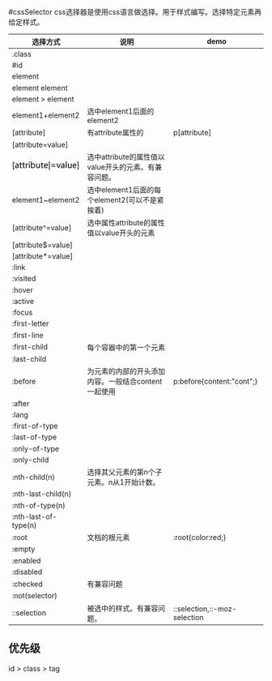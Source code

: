 #cssSelector
css选择器是使用css语言做选择。用于样式编写。选择特定元素再给定样式。  

|选择方式|说明|demo|
|-|-|-|
|.class|||
|#id|||
|element|||
|element element|||
|element > element|||
|element1+element2|选中element1后面的element2||
|[attribute\]|有attribute属性的|p[attribute\]|
|[attribute=value\]|||
|![](./image/cssSelector0.png)|选中attribute的属性值以value开头的元素。有兼容问题。||
|element1~element2|选中element1后面的每个element2(可以不是紧挨着)||
|[attribute^=value\]|选中属性attribute的属性值以value开头的元素||
|[attribute$=value\]|||
|[attribute*=value\]|||
|:link|||
|:visited|||
|:hover|||
|:active|||
|:focus|||
|:first-letter|||
|:first-line|||
|:first-child|每个容器中的第一个元素||
|:last-child|||
|:before|为元素的内部的开头添加内容。一般结合content一起使用|p:before{content:"cont";}|
|:after|||
|:lang|||
|:first-of-type|||
|:last-of-type|||
|:only-of-type|||
|:only-child|||
|:nth-child(n)|选择其父元素的第n个子元素。n从1开始计数。||
|:nth-last-child(n)|||
|:nth-of-type(n)|||
|:nth-last-of-type(n)|||
|:root|文档的根元素|:root{color:red;}|
|:empty|||
|:enabled|||
|:disabled|||
|:checked|有兼容问题||
|:not(selector)|||
|::selection|被选中的样式。有兼容问题。|::selection,::-moz-selection|

## 优先级

id > class > tag
